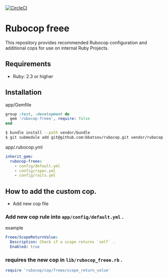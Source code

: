 [![CircleCI](https://circleci.com/gh/freee/rubocop-freee.svg?style=svg&circle-token=8056c3c2ee5e07d0bbf86f404d7d5aea81df65c7)](https://circleci.com/gh/freee/rubocop-freee)

# Rubocop freee

This repository provides recommended Rubocop configuration and additional cops for use on internal Ruby Projects.

## Requirements

- Ruby: 2.3 or higher

## Installation

app/Gemfile
```ruby
group :test, :development do
  gem 'rubocop-freee', require: false
end
```

```bash
$ bundle install --path vendor/bundle
$ git submodule add git@github.com:bbatsov/rubocop.git vendor/rubocop
```

app/.rubocop.yml
```yml
inherit_gem:
  rubocop-freee:
    - config/default.yml
    - config/rspec.yml
    - config/rails.yml
```

## How to add the custom cop.

- Add new cop file

### Add new cop rule into `app/config/default.yml` .

example
```yml
Freee/ScopeReturnValue:
  Description: Check if a scope returns `self` .
  Enabled: true
```

### requires the new cop in `lib/rubocop_freee.rb` .

```ruby
require 'rubocop/cop/freee/scope_return_value'
```


